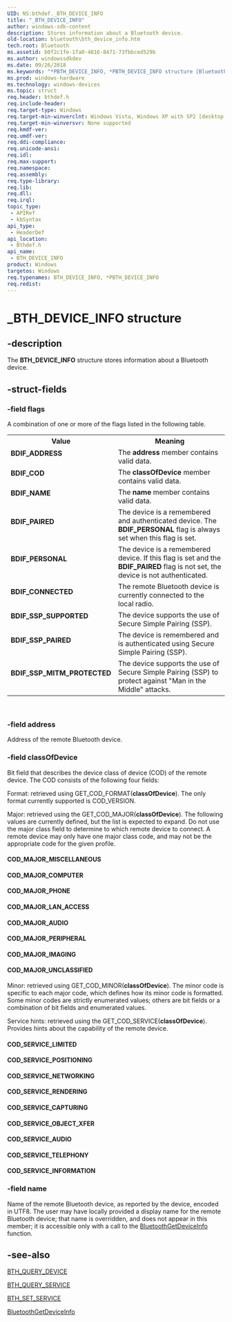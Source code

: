 ```yaml
---
UID: NS:bthdef._BTH_DEVICE_INFO
title: "_BTH_DEVICE_INFO"
author: windows-sdk-content
description: Stores information about a Bluetooth device.
old-location: bluetooth\bth_device_info.htm
tech.root: Bluetooth
ms.assetid: b0f2c1fe-1fa0-4816-8471-73fbbced529b
ms.author: windowssdkdev
ms.date: 09/26/2018
ms.keywords: "*PBTH_DEVICE_INFO, *PBTH_DEVICE_INFO structure [Bluetooth], BDIF_ADDRESS, BDIF_COD, BDIF_CONNECTED, BDIF_NAME, BDIF_PAIRED, BDIF_PERSONAL, BDIF_SSP_MITM_PROTECTED, BDIF_SSP_PAIRED, BDIF_SSP_SUPPORTED, BTH_DEVICE_INFO, BTH_DEVICE_INFO structure [Bluetooth], COD_MAJOR_AUDIO, COD_MAJOR_COMPUTER, COD_MAJOR_IMAGING, COD_MAJOR_LAN_ACCESS, COD_MAJOR_MISCELLANEOUS, COD_MAJOR_PERIPHERAL, COD_MAJOR_PHONE, COD_MAJOR_UNCLASSIFIED, COD_SERVICE_AUDIO, COD_SERVICE_CAPTURING, COD_SERVICE_INFORMATION, COD_SERVICE_LIMITED, COD_SERVICE_NETWORKING, COD_SERVICE_OBJECT_XFER, COD_SERVICE_POSITIONING, COD_SERVICE_RENDERING, COD_SERVICE_TELEPHONY, _BTH_DEVICE_INFO, bluetooth.bth_device_info, bthdef/*PBTH_DEVICE_INFO, bthdef/BTH_DEVICE_INFO"
ms.prod: windows-hardware
ms.technology: windows-devices
ms.topic: struct
req.header: bthdef.h
req.include-header: 
req.target-type: Windows
req.target-min-winverclnt: Windows Vista, Windows XP with SP2 [desktop apps only]
req.target-min-winversvr: None supported
req.kmdf-ver: 
req.umdf-ver: 
req.ddi-compliance: 
req.unicode-ansi: 
req.idl: 
req.max-support: 
req.namespace: 
req.assembly: 
req.type-library: 
req.lib: 
req.dll: 
req.irql: 
topic_type:
 - APIRef
 - kbSyntax
api_type:
 - HeaderDef
api_location:
 - Bthdef.h
api_name:
 - BTH_DEVICE_INFO
product: Windows
targetos: Windows
req.typenames: BTH_DEVICE_INFO, *PBTH_DEVICE_INFO
req.redist: 
---
```


# _BTH_DEVICE_INFO structure


## -description


The <b>BTH_DEVICE_INFO</b> structure stores information about a Bluetooth device.


## -struct-fields




### -field flags

A combination of one or more of the  flags listed in the following table.

<table>
<tr>
<th>Value</th>
<th>Meaning</th>
</tr>
<tr>
<td width="40%"><a id="BDIF_ADDRESS"></a><a id="bdif_address"></a><dl>
<dt><b>BDIF_ADDRESS</b></dt>
</dl>
</td>
<td width="60%">
The <b>address</b> member contains valid data.

</td>
</tr>
<tr>
<td width="40%"><a id="BDIF_COD"></a><a id="bdif_cod"></a><dl>
<dt><b>BDIF_COD</b></dt>
</dl>
</td>
<td width="60%">
The <b>classOfDevice</b> member contains valid data.

</td>
</tr>
<tr>
<td width="40%"><a id="BDIF_NAME"></a><a id="bdif_name"></a><dl>
<dt><b>BDIF_NAME</b></dt>
</dl>
</td>
<td width="60%">
The <b>name</b> member contains valid data.

</td>
</tr>
<tr>
<td width="40%"><a id="BDIF_PAIRED"></a><a id="bdif_paired"></a><dl>
<dt><b>BDIF_PAIRED</b></dt>
</dl>
</td>
<td width="60%">
The device is a remembered and authenticated device. The <b>BDIF_PERSONAL</b> flag is always set when this flag is set.

</td>
</tr>
<tr>
<td width="40%"><a id="BDIF_PERSONAL"></a><a id="bdif_personal"></a><dl>
<dt><b>BDIF_PERSONAL</b></dt>
</dl>
</td>
<td width="60%">
The device is a remembered device. If this flag is set and the <b>BDIF_PAIRED</b> flag is not set, the device is not authenticated.

</td>
</tr>
<tr>
<td width="40%"><a id="BDIF_CONNECTED"></a><a id="bdif_connected"></a><dl>
<dt><b>BDIF_CONNECTED</b></dt>
</dl>
</td>
<td width="60%">
The remote Bluetooth device is currently connected to the local radio.

</td>
</tr>
<tr>
<td width="40%"><a id="BDIF_SSP_SUPPORTED"></a><a id="bdif_ssp_supported"></a><dl>
<dt><b>BDIF_SSP_SUPPORTED</b></dt>
</dl>
</td>
<td width="60%">
The device supports the use of Secure Simple Pairing (SSP).

</td>
</tr>
<tr>
<td width="40%"><a id="BDIF_SSP_PAIRED"></a><a id="bdif_ssp_paired"></a><dl>
<dt><b>BDIF_SSP_PAIRED</b></dt>
</dl>
</td>
<td width="60%">
The device is remembered and is authenticated using Secure Simple Pairing (SSP).

</td>
</tr>
<tr>
<td width="40%"><a id="BDIF_SSP_MITM_PROTECTED"></a><a id="bdif_ssp_mitm_protected"></a><dl>
<dt><b>BDIF_SSP_MITM_PROTECTED</b></dt>
</dl>
</td>
<td width="60%">
The device supports the use of Secure Simple Pairing (SSP) to protect against "Man in the Middle" attacks.

</td>
</tr>
</table>
 


### -field address

Address of the remote Bluetooth device.


### -field classOfDevice

Bit field that describes the device class of device (COD) of the remote device. The COD consists of the following four fields:

Format: retrieved using GET_COD_FORMAT(<b>classOfDevice</b>). The only format currently supported is COD_VERSION.



Major: retrieved using the GET_COD_MAJOR(<b>classOfDevice</b>). The following values are currently  defined, but the list is expected to expand.  Do not use the major class field to determine to which remote device to  connect.  A remote device may only have one major class code, and may not be the appropriate code for the given profile.

<a id="COD_MAJOR_MISCELLANEOUS"></a>
<a id="cod_major_miscellaneous"></a>


#### COD_MAJOR_MISCELLANEOUS

<a id="COD_MAJOR_COMPUTER"></a>
<a id="cod_major_computer"></a>


#### COD_MAJOR_COMPUTER

<a id="COD_MAJOR_PHONE"></a>
<a id="cod_major_phone"></a>


#### COD_MAJOR_PHONE

<a id="COD_MAJOR_LAN_ACCESS"></a>
<a id="cod_major_lan_access"></a>


#### COD_MAJOR_LAN_ACCESS

<a id="COD_MAJOR_AUDIO"></a>
<a id="cod_major_audio"></a>


#### COD_MAJOR_AUDIO

<a id="COD_MAJOR_PERIPHERAL"></a>
<a id="cod_major_peripheral"></a>


#### COD_MAJOR_PERIPHERAL

<a id="COD_MAJOR_IMAGING"></a>
<a id="cod_major_imaging"></a>


#### COD_MAJOR_IMAGING

<a id="COD_MAJOR_UNCLASSIFIED"></a>
<a id="cod_major_unclassified"></a>


#### COD_MAJOR_UNCLASSIFIED

Minor: retrieved using GET_COD_MINOR(<b>classOfDevice</b>). The minor code is specific to each major code, which defines how its minor code is formatted.  Some minor codes are strictly enumerated values; others are bit fields or a combination of bit fields and enumerated values.

Service hints: retrieved using the GET_COD_SERVICE(<b>classOfDevice</b>). Provides hints about the capability of the remote device.

<a id="COD_SERVICE_LIMITED"></a>
<a id="cod_service_limited"></a>


#### COD_SERVICE_LIMITED

<a id="COD_SERVICE_POSITIONING"></a>
<a id="cod_service_positioning"></a>


#### COD_SERVICE_POSITIONING

<a id="COD_SERVICE_NETWORKING"></a>
<a id="cod_service_networking"></a>


#### COD_SERVICE_NETWORKING

<a id="COD_SERVICE_RENDERING"></a>
<a id="cod_service_rendering"></a>


#### COD_SERVICE_RENDERING

<a id="COD_SERVICE_CAPTURING"></a>
<a id="cod_service_capturing"></a>


#### COD_SERVICE_CAPTURING

<a id="COD_SERVICE_OBJECT_XFER"></a>
<a id="cod_service_object_xfer"></a>


#### COD_SERVICE_OBJECT_XFER

<a id="COD_SERVICE_AUDIO"></a>
<a id="cod_service_audio"></a>


#### COD_SERVICE_AUDIO

<a id="COD_SERVICE_TELEPHONY"></a>
<a id="cod_service_telephony"></a>


#### COD_SERVICE_TELEPHONY

<a id="COD_SERVICE_INFORMATION"></a>
<a id="cod_service_information"></a>


#### COD_SERVICE_INFORMATION


### -field name

Name of the remote Bluetooth device, as reported by the device, encoded in UTF8.  The user may have locally provided a display name for the remote Bluetooth device; that name is overridden, and does not appear in this member; it is accessible only with a call to the 
<a href="https://msdn.microsoft.com/530e5131-a0ab-4ddd-be73-a07f94e74f73">BluetoothGetDeviceInfo</a> function.


## -see-also




<a href="https://msdn.microsoft.com/c132c79e-5938-4436-a1fb-d0d6db5dc9d3">BTH_QUERY_DEVICE</a>



<a href="https://msdn.microsoft.com/b208b7d6-305c-4acc-9c89-75721ff5dcb2">BTH_QUERY_SERVICE</a>



<a href="https://msdn.microsoft.com/66b5474d-ea21-4ae4-9297-9740f1bc9ecb">BTH_SET_SERVICE</a>



<a href="https://msdn.microsoft.com/530e5131-a0ab-4ddd-be73-a07f94e74f73">BluetoothGetDeviceInfo</a>
 

 

